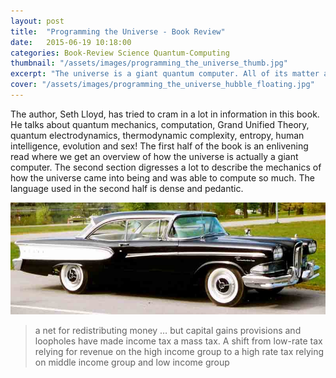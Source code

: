 ```yaml
---
layout: post
title:  "Programming the Universe - Book Review"
date:   2015-06-19 10:18:00
categories: Book-Review Science Quantum-Computing
thumbnail: "/assets/images/programming_the_universe_thumb.jpg"
excerpt: "The universe is a giant quantum computer. All of its matter and energy process information in such a manner that it computes itself. The author, Seth Lloyd, first gives a primer of how the universe is a giant information processing system in a lucid manner; then in a pedantic and dense language explains how the universe computed complicated things like life and human beings."
cover: "/assets/images/programming_the_universe_hubble_floating.jpg"
---
```

 
The author, Seth Lloyd, has tried to cram in a lot in information in this book. He talks about quantum mechanics, computation, Grand Unified Theory, quantum electrodynamics, thermodynamic complexity, entropy, human intelligence, evolution and sex! The first half of the book is an enlivening read where we get an overview of how the universe is actually a giant computer. The second section digresses a lot to describe the mechanics of how the universe came into being and was able to compute so much. The language used in the second half is dense and pedantic.

![Ford Edsel](/assets/images/business_adventures_3.jpg)

> a net for redistributing money … but capital gains provisions and loopholes have made income tax a mass tax. A shift from low-rate tax relying for revenue on the high income group to a high rate tax relying on middle income group and low income group
